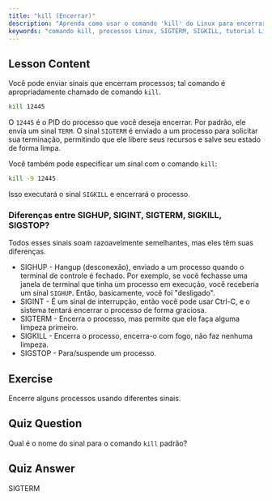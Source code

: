 ```yaml
---
title: "kill (Encerrar)"
description: "Aprenda como usar o comando 'kill' do Linux para encerrar processos. Entenda SIGTERM, SIGKILL e outros sinais para gerenciamento de processos. Comece a aprender agora!"
keywords: "comando kill, processos Linux, SIGTERM, SIGKILL, tutorial Linux, iniciante, gerenciamento de processos, guia Linux"
---
```


## Lesson Content

Você pode enviar sinais que encerram processos; tal comando é apropriadamente chamado de comando `kill`.

```bash
kill 12445
```

O `12445` é o PID do processo que você deseja encerrar. Por padrão, ele envia um sinal `TERM`. O sinal `SIGTERM` é enviado a um processo para solicitar sua terminação, permitindo que ele libere seus recursos e salve seu estado de forma limpa.

Você também pode especificar um sinal com o comando `kill`:

```bash
kill -9 12445
```

Isso executará o sinal `SIGKILL` e encerrará o processo.

### Diferenças entre SIGHUP, SIGINT, SIGTERM, SIGKILL, SIGSTOP?

Todos esses sinais soam razoavelmente semelhantes, mas eles têm suas diferenças.

- SIGHUP - Hangup (desconexão), enviado a um processo quando o terminal de controle é fechado. Por exemplo, se você fechasse uma janela de terminal que tinha um processo em execução, você receberia um sinal `SIGHUP`. Então, basicamente, você foi "desligado".
- SIGINT - É um sinal de interrupção, então você pode usar Ctrl-C, e o sistema tentará encerrar o processo de forma graciosa.
- SIGTERM - Encerra o processo, mas permite que ele faça alguma limpeza primeiro.
- SIGKILL - Encerra o processo, encerra-o com fogo, não faz nenhuma limpeza.
- SIGSTOP - Para/suspende um processo.

## Exercise

Encerre alguns processos usando diferentes sinais.

## Quiz Question

Qual é o nome do sinal para o comando `kill` padrão?

## Quiz Answer

SIGTERM
